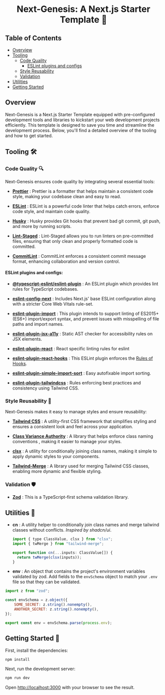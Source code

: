 <div align="center">
  <h1>Next-Genesis: A Next.js Starter Template 🚀</h1>
</div>

## Table of Contents

- [Overview](#overview)
- [Tooling](#tooling-🛠️)
  - [Code Quality](#code-quality-🔍)
    - [ESLint plugins and configs](#eslint-plugins-and-configs)
  - [Style Reusability](#style-reusability-🎨)
  - [Validation](#validation-🛡️)
- [Utilities](#utilities-🧰)
- [Getting Started](#getting-started-🏁)

## Overview

Next-Genesis is a Next.js Starter Template equipped with pre-configured development tools and libraries to kickstart your web development projects efficiently. This template is designed to save you time and streamline the development process. Below, you'll find a detailed overview of the tooling and how to get started.

## Tooling 🛠️

### Code Quality 🔍

Next-Genesis ensures code quality by integrating several essential tools:

- [**Prettier**](https://prettier.io) : Prettier is a formatter that helps maintain a consistent code style, making your codebase clean and easy to read.

- [**ESLint**](https://eslint.org) : ESLint is a powerful code linter that helps catch errors, enforce code style, and maintain code quality.

- [**Husky**](https://typicode.github.io/husky/) : Husky provides Git hooks that prevent bad git commit, git push, and more by running scripts.

- [**Lint-Staged**](https://github.com/lint-staged/lint-staged#readme) : Lint-Staged allows you to run linters on pre-committed files, ensuring that only clean and properly formatted code is committed.

- [**CommitLint**](https://commitlint.js.org/#/) : CommitLint enforces a consistent commit message format, enhancing collaboration and version control.

#### ESLint plugins and configs:

- [**@typescript-eslint/eslint-plugin**](https://www.npmjs.com/package/@typescript-eslint/eslint-plugin) : An ESLint plugin which provides lint rules for TypeScript codebases.

- [**eslint-config-next**](https://www.npmjs.com/package/eslint-config-next) : Includes Next.js' base ESLint configuration along with a stricter Core Web Vitals rule-set.

- [**eslint-plugin-import**](https://www.npmjs.com/package/eslint-plugin-import) : This plugin intends to support linting of ES2015+ (ES6+) import/export syntax, and prevent issues with misspelling of file paths and import names.
- [**eslint-plugin-jsx-a11y**](https://www.npmjs.com/package/eslint-plugin-jsx-a11y) : Static AST checker for accessibility rules on JSX elements.
- [**eslint-plugin-react**](https://www.npmjs.com/package/eslint-plugin-react) : React specific linting rules for eslint
- [**eslint-plugin-react-hooks**](https://www.npmjs.com/package/eslint-plugin-react-hooks) : This ESLint plugin enforces the [Rules of Hooks](https://reactjs.org/docs/hooks-rules.html).
- [**eslint-plugin-simple-import-sort**](https://www.npmjs.com/package/eslint-plugin-simple-import-sort) : Easy autofixable import sorting.

- [**eslint-plugin-tailwindcss**](https://www.npmjs.com/package/eslint-plugin-tailwindcss) : Rules enforcing best practices and consistency using Tailwind CSS.

### Style Reusability 🎨

Next-Genesis makes it easy to manage styles and ensure reusability:

- [**Tailwind CSS**](https://tailwindcss.com) : A utility-first CSS framework that simplifies styling and ensures a consistent look and feel across your application.

- [**Class Variance Authority**](https://cva.style/docs) : A library that helps enforce class naming conventions , making it easier to manage your styles.

- [**clsx**](https://github.com/lukeed/clsx#readme) : A utility for conditionally joining class names, making it simple to apply dynamic styles to your components.

- [**Tailwind-Merge**](https://github.com/dcastil/tailwind-merge) : A library used for merging Tailwind CSS classes, enabling more dynamic and flexible styling.

### Validation 🛡️

- [**Zod**](https://zod.dev) : This is a TypeScript-first schema validation library.

## Utilities 🧰

- **cn** : A utility helper to conditionally join class names and merge tailwind classes without conflicts. _Inspired by shadcn/ui_.

  ```javascript
  import { type ClassValue, clsx } from "clsx";
  import { twMerge } from "tailwind-merge";

  export function cn(...inputs: ClassValue[]) {
    return twMerge(clsx(inputs));
  }
  ```

- **env** : An object that contains the project's environment variables validated by zod. Add fields to the `envSchema` object to match your `.env` file so that they can be validated.

```javascript
import z from "zod";

const envSchema = z.object({
	SOME_SECRET: z.string().nonempty(),
	ANOTHER_SECRET: z.string().nonempty(),
});

export const env = envSchema.parse(process.env);
```

## Getting Started 🏁

First, install the dependencies:

```bash
npm install
```

Next, run the development server:

```bash
npm run dev
```

Open [http://localhost:3000](http://localhost:3000) with your browser to see the result.
